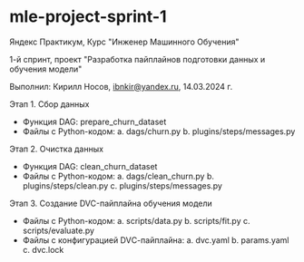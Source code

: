 # mle-project-sprint-1

Яндекс Практикум, Курс "Инженер Машинного Обучения" 

1-й спринт, проект "Разработка пайплайнов подготовки данных и обучения модели"

Выполнил: Кирилл Носов, ibnkir@yandex.ru, 14.03.2024 г.

Этап 1. Сбор данных
- Функция DAG: prepare_churn_dataset
- Файлы с Python-кодом:
	a. dags/churn.py
	b. plugins/steps/messages.py

Этап 2. Очистка данных
- Функция DAG: clean_churn_dataset
- Файлы с Python-кодом:
	a. dags/clean_churn.py
	b. plugins/steps/clean.py
	c. plugins/steps/messages.py

Этап 3. Создание DVC-пайплайна обучения модели
- Файлы с Python-кодом:
	a. scripts/data.py
	b. scripts/fit.py
	c. scripts/evaluate.py
- Файлы с конфигурацией DVС-пайплайна:
	a. dvc.yaml
	b. params.yaml
	c. dvc.lock
	